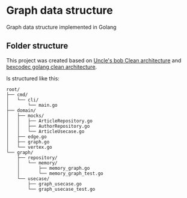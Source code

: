 # Graph data structure
Graph data structure implemented in Golang

## Folder structure

This project was created based on [Uncle's bob Clean architecture](https://blog.cleancoder.com/uncle-bob/2012/08/13/the-clean-architecture.html)
and [bexcodec golang clean architecture](https://github.com/bxcodec/go-clean-arch).

Is structured like this:

```
root/
├── cmd/
│   └── cli/
│       └── main.go
├── domain/
│   ├── mocks/
│   │   ├── ArticleRepository.go
│   │   ├── AuthorRepository.go
│   │   └── ArticleUsecase.go
│   ├── edge.go
│   ├── graph.go
│   └── vertex.go 
└── graph/
    ├── repository/
    │   └── memory/
    │       ├── memory_graph.go
    │       └── memory_graph_test.go
    └── usecase/
        ├── graph_usecase.go
        └── graph_usecase_test.go
```
